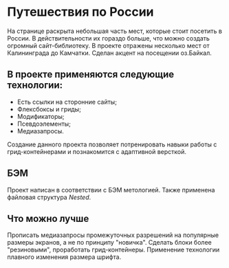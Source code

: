 ﻿# Путешествия по России

На странице раскрыта небольшая часть мест, которые стоит посетить в России. В действительности их гораздо больше, что можно создать огромный сайт-библиотеку. В проекте отражены несколько мест от Калининграда до Камчатки. Сделан акцент на посещении оз.Байкал.

## В проекте применяются следующие технологии:

- Есть ссылки на сторонние сайты;
- Флексбоксы и гриды;
- Модификаторы;
- Псевдоэлементы;
- Медиазапросы.

Создание данного проекта позволяет потренировать навыки работы с грид-контейнерами и познакомится с адаптивной версткой.

## БЭМ

Проект написан в соответствии с БЭМ метологией. Также применена файловая структура *Nested*.

## Что можно лучше

Прописать медиазапросы промежуточных разрешений на популярные размеры экранов, а не по принципу "новичка".
Сделать блоки более "резиновыми", проработать грид-контейнеры.
Применение технологии плавного изменения размера шрифта.

